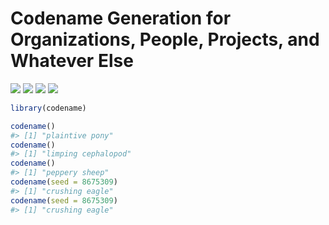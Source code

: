 
# Codename Generation for Organizations, People, Projects, and Whatever Else

[![](https://www.r-pkg.org/badges/version/codename?color=green)](https://cran.r-project.org/package=codename)
[![](http://cranlogs.r-pkg.org/badges/grand-total/codename?color=green)](https://cran.r-project.org/package=codename)
[![](http://cranlogs.r-pkg.org/badges/last-month/codename?color=green)](https://cran.r-project.org/package=codename)
[![](http://cranlogs.r-pkg.org/badges/last-week/codename?color=green)](https://cran.r-project.org/package=codename)

``` r
library(codename)

codename()
#> [1] "plaintive pony"
codename()
#> [1] "limping cephalopod"
codename()
#> [1] "peppery sheep"
codename(seed = 8675309)
#> [1] "crushing eagle"
codename(seed = 8675309)
#> [1] "crushing eagle"
```
